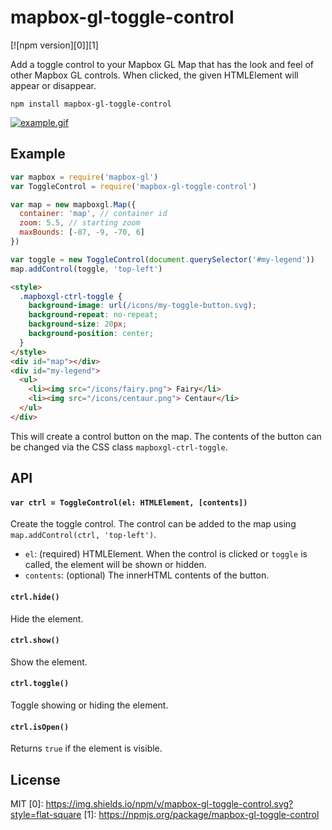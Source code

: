 # mapbox-gl-toggle-control

[![npm version][0]][1]

Add a toggle control to your Mapbox GL Map that has the look and feel of other Mapbox GL controls. When clicked, the given HTMLElement will appear or disappear.


```npm install mapbox-gl-toggle-control```

[![example.gif](example.gif)]()

## Example

```js
var mapbox = require('mapbox-gl')
var ToggleControl = require('mapbox-gl-toggle-control')

var map = new mapboxgl.Map({
  container: 'map', // container id
  zoom: 5.5, // starting zoom
  maxBounds: [-87, -9, -70, 6]
})

var toggle = new ToggleControl(document.querySelector('#my-legend'))
map.addControl(toggle, 'top-left')
```

```html
<style>
  .mapboxgl-ctrl-toggle {
    background-image: url(/icons/my-toggle-button.svg);
    background-repeat: no-repeat;
    background-size: 20px;
    background-position: center;
  }
</style>
<div id="map"></div>
<div id="my-legend">
  <ul>
    <li><img src="/icons/fairy.png"> Fairy</li>
    <li><img src="/icons/centaur.png"> Centaur</li>
  </ul>
</div>
```

This will create a control button on the map. The contents of the button can be changed via the CSS class `mapboxgl-ctrl-toggle`.

## API

#### ```var ctrl = ToggleControl(el: HTMLElement, [contents])```

Create the toggle control. The control can be added to the map using `map.addControl(ctrl, 'top-left')`.

* `el`: (required) HTMLElement. When the control is clicked or `toggle` is called, the element will be shown or hidden.
* `contents`: (optional) The innerHTML contents of the button.

#### ```ctrl.hide()```

Hide the element.

#### ```ctrl.show()```

Show the element.

#### ```ctrl.toggle()```

Toggle showing or hiding the element.

#### ```ctrl.isOpen()```

Returns `true` if the element is visible.

## License

MIT
[0]: https://img.shields.io/npm/v/mapbox-gl-toggle-control.svg?style=flat-square
[1]: https://npmjs.org/package/mapbox-gl-toggle-control

